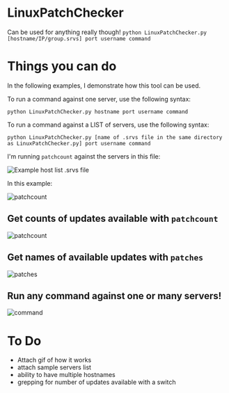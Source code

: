 # LinuxPatchChecker
Can be used for anything really though!
`python LinuxPatchChecker.py [hostname/IP/group.srvs] port username command` 

# Things you can do
In the following examples, I demonstrate how this tool can be used.

To run a command against one server, use the following syntax:

`python LinuxPatchChecker.py hostname port username command` 

To run a command against a LIST of servers, use the following syntax:

`python LinuxPatchChecker.py [name of .srvs file in the same directory as LinuxPatchChecker.py] port username command`

I'm running `patchcount` against the servers in this file:

![Example host list .srvs file](https://i.imgur.com/6aK6vod.png)

In this example:

![patchcount](https://i.imgur.com/KONUTXi.png)

## Get counts of updates available with `patchcount`
![patchcount](https://i.imgur.com/KONUTXi.png)

## Get names of available updates with `patches`
![patches](https://i.imgur.com/VCbbgpj.png)

## Run any command against one or many servers!
![command](https://i.imgur.com/MMWFDXv.png)
# To Do
- Attach gif of how it works
- attach sample servers list 
- ability to have multiple hostnames
- grepping for number of updates available with a switch
